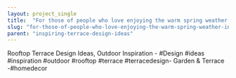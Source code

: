 ```yaml
---
layout: project_single
title:  "For those of people who love enjoying the warm spring weather in the garden, and"
slug: "for-those-of-people-who-love-enjoying-the-warm-spring-weather-in-the-garden-and"
parent: "inspiring-terrace-design-ideas"
---
```

Rooftop Terrace Design Ideas, Outdoor Inspiration -  #Design #ideas #inspiration #outdoor #rooftop #terrace #terracedesign- Garden & Terrace -#homedecor